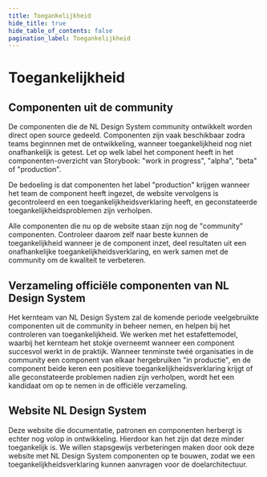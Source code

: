 ```yaml
---
title: Toegankelijkheid
hide_title: true
hide_table_of_contents: false
pagination_label: Toegankelijkheid
---
```


# Toegankelijkheid

## Componenten uit de community

De componenten die de NL Design System community ontwikkelt worden direct open source gedeeld. Componenten zijn vaak beschikbaar zodra teams beginnnen met de ontwikkeling, wanneer toegankelijkheid nog niet onafhankelijk is getest. Let op welk label het component heeft in het componenten-overzicht van Storybook: "work in progress", "alpha", "beta" of "production".

De bedoeling is dat componenten het label "production" krijgen wanneer het team de component heeft ingezet, de website vervolgens is gecontroleerd en een toegankelijkheidsverklaring heeft, en geconstateerde toegankelijkheidsproblemen zijn verholpen.

Alle componenten die nu op de website staan zijn nog de "community" componenten. Controleer daarom zelf naar beste kunnen de toegankelijkheid wanneer je de component inzet, deel resultaten uit een onafhankelijke toegankelijkheidsverklaring, en werk samen met de community om de kwaliteit te verbeteren.

## Verzameling officiële componenten van NL Design System

Het kernteam van NL Design System zal de komende periode veelgebruikte componenten uit de community in beheer nemen, en helpen bij het controleren van toegankelijkheid. We werken met het estafettemodel, waarbij het kernteam het stokje overneemt wanneer een component succesvol werkt in de praktijk. Wanneer tenminste twéé organisaties in de community een component van elkaar hergebruiken "in productie", en de component beide keren een positieve toegankelijkheidsverklaring krijgt of alle geconstateerde problemen nadien zijn verholpen, wordt het een kandidaat om op te nemen in de officiële verzameling.

## Website NL Design System

Deze website die documentatie, patronen en componenten herbergt is echter nog volop in ontwikkeling. Hierdoor kan het zijn dat deze minder toegankelijk is. We willen stapsgewijs verbeteringen maken door ook deze website met NL Design System componenten op te bouwen, zodat we een toegankelijkheidsverklaring kunnen aanvragen voor de doelarchitectuur.
